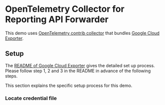 # OpenTelemetry Collector for Reporting API Forwarder

This demo uses [OpenTelemetry contrib collector](https://github.com/open-telemetry/opentelemetry-collector-contrib) that bundles [Google Cloud Exporter](https://github.com/open-telemetry/opentelemetry-collector-contrib/tree/main/exporter/googlecloudexporter).

## Setup

The [README of Google Cloud Exporter](https://github.com/open-telemetry/opentelemetry-collector-contrib/tree/main/exporter/googlecloudexporter) gives the detailed set up process. Please follow step 1, 2 and 3 in the README in advance of the following steps.

This section explains the specific setup process for this demo.

### Locate credential file

